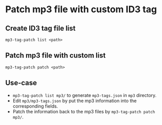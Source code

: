# Patch mp3 file with custom ID3 tag

## Create ID3 tag file list

```
mp3-tag-patch list <path>
```

## Patch mp3 file with custom list

```
mp3-tag-patch patch <path>
```

## Use-case

* `mp3-tag-patch list mp3/` to generate `mp3-tags.json` in `mp3` directory.
* Edit `mp3/mp3-tags.json` by put the mp3 information into the corresponding fields.
* Patch the information back to the mp3 files by `mp3-tag-patch patch mp3/`.